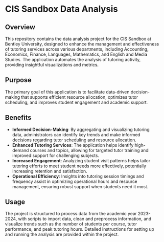 # CIS Sandbox Data Analysis

## Overview
This repository contains the data analysis project for the CIS Sandbox at Bentley University, designed to enhance the management and effectiveness of tutoring services across various departments, including Accounting, Economics, Finance, Languages, Mathematics, and English and Media Studies. The application automates the analysis of tutoring activity, providing insightful visualizations and metrics.

## Purpose
The primary goal of this application is to facilitate data-driven decision-making that supports efficient resource allocation, optimizes tutor scheduling, and improves student engagement and academic support.

## Benefits
- **Informed Decision-Making**: By aggregating and visualizing tutoring data, administrators can identify key trends and make informed decisions regarding tutor scheduling and resource allocation.
- **Enhanced Tutoring Services**: The application helps identify high-demand courses and topics, allowing for targeted tutor training and improved support for challenging subjects.
- **Increased Engagement**: Analyzing student visit patterns helps tailor tutoring efforts to meet student needs more effectively, potentially increasing retention and satisfaction.
- **Operational Efficiency**: Insights into tutoring session timings and frequency assist in optimizing operational hours and resource management, ensuring robust support when students need it most.

## Usage
The project is structured to process data from the academic year 2023-2024, with scripts to import data, clean and preprocess information, and visualize trends such as the number of students per course, tutor performance, and peak tutoring hours. Detailed instructions for setting up and running the analysis are provided within the project.


